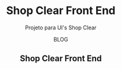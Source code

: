 <h1 align="center">Shop Clear Front End</h1>

<p align="center">Projeto para UI's Shop Clear</p>
<p align="center">BLOG</p>


  
  
<h2 align="center">Shop Clear Front End</h2>

